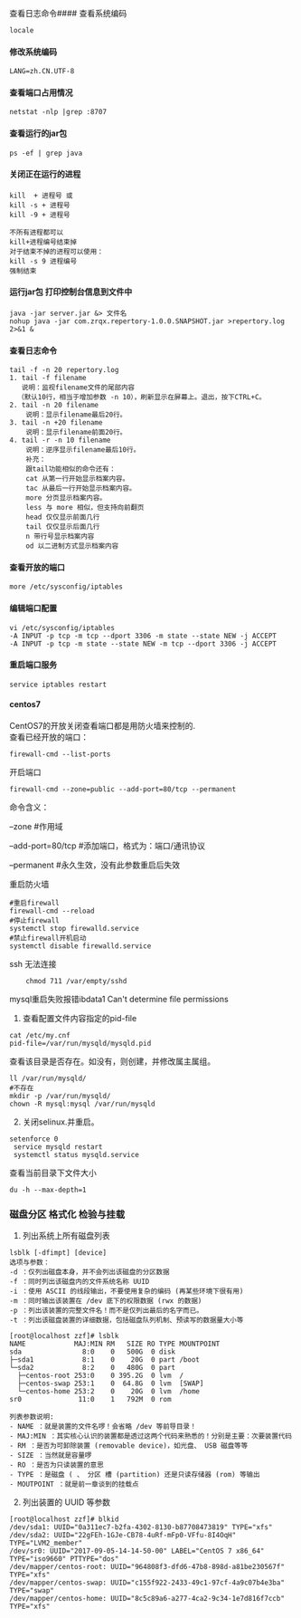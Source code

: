 查看日志命令#### 查看系统编码
```
locale
```
#### 修改系统编码
```
LANG=zh.CN.UTF-8
```
#### 查看端口占用情况

```
netstat -nlp |grep :8707
```
#### 查看运行的jar包
```
ps -ef | grep java
```
#### 关闭正在运行的进程
```
kill  + 进程号 或
kill -s + 进程号
kill -9 + 进程号

不所有进程都可以
kill+进程编号结束掉
对于结束不掉的进程可以使用：
kill -s 9 进程编号
强制结束   
```
#### 运行jar包 打印控制台信息到文件中
```
java -jar server.jar &> 文件名 
nohup java -jar com.zrqx.repertory-1.0.0.SNAPSHOT.jar >repertory.log 2>&1 &
```
#### 查看日志命令
```
tail -f -n 20 repertory.log 
1. tail -f filename
   说明：监视filename文件的尾部内容
  （默认10行，相当于增加参数 -n 10），刷新显示在屏幕上。退出，按下CTRL+C。
2. tail -n 20 filename
    说明：显示filename最后20行。
3. tail -n +20 filename
    说明：显示filename前面20行。
4. tail -r -n 10 filename
    说明：逆序显示filename最后10行。
    补充：
    跟tail功能相似的命令还有：
    cat 从第一行开始显示档案内容。
    tac 从最后一行开始显示档案内容。
    more 分页显示档案内容。
    less 与 more 相似，但支持向前翻页
    head 仅仅显示前面几行
    tail 仅仅显示后面几行
    n 带行号显示档案内容
    od 以二进制方式显示档案内容 
```
#### 查看开放的端口
```
more /etc/sysconfig/iptables
```
#### 编辑端口配置
```
vi /etc/sysconfig/iptables
-A INPUT -p tcp -m tcp --dport 3306 -m state --state NEW -j ACCEPT
-A INPUT -p tcp -m state --state NEW -m tcp --dport 3306 -j ACCEPT
```

#### 重启端口服务
```
service iptables restart
```


#### centos7
CentOS7的开放关闭查看端口都是用防火墙来控制的.<br>
查看已经开放的端口：
```
firewall-cmd --list-ports  
```
开启端口
```
firewall-cmd --zone=public --add-port=80/tcp --permanent  
```
命令含义：

–zone #作用域

–add-port=80/tcp #添加端口，格式为：端口/通讯协议

–permanent #永久生效，没有此参数重启后失效

重启防火墙

```
#重启firewall  
firewall-cmd --reload  
#停止firewall  
systemctl stop firewalld.service  
#禁止firewall开机启动  
systemctl disable firewalld.service  
```

ssh 无法连接
```
    chmod 711 /var/empty/sshd
```


mysql重启失败报错ibdata1 Can't determine file permissions

1. 查看配置文件内容指定的pid-file
```
cat /etc/my.cnf
pid-file=/var/run/mysqld/mysqld.pid
```
查看该目录是否存在。如没有，则创建，并修改属主属组。
```
ll /var/run/mysqld/
#不存在
mkdir -p /var/run/mysqld/
chown -R mysql:mysql /var/run/mysqld
```
2. 关闭selinux.并重启。
```
setenforce 0
 service mysqld restart
 systemctl status mysqld.service
```

查看当前目录下文件大小
```
du -h --max-depth=1
```

### 磁盘分区 格式化 检验与挂载

1. 列出系统上所有磁盘列表
```
lsblk [-dfimpt] [device]
选项与参数：
-d ：仅列出磁盘本身，并不会列出该磁盘的分区数据 
-f ：同时列出该磁盘内的文件系统名称 UUID
-i ：使用 ASCII 的线段输出，不要使用复杂的编码 (再某些环境下很有用) 
-m ：同时输出该装置在 /dev 底下的权限数据 (rwx 的数据) 
-p ：列出该装置的完整文件名！而不是仅列出最后的名字而已。 
-t ：列出该磁盘装置的详细数据，包括磁盘队列机制、预读写的数据量大小等

[root@localhost zzf]# lsblk
NAME            MAJ:MIN RM   SIZE RO TYPE MOUNTPOINT
sda               8:0    0   500G  0 disk 
├─sda1            8:1    0    20G  0 part /boot
└─sda2            8:2    0   480G  0 part 
  ├─centos-root 253:0    0 395.2G  0 lvm  /
  ├─centos-swap 253:1    0  64.8G  0 lvm  [SWAP]
  └─centos-home 253:2    0    20G  0 lvm  /home
sr0              11:0    1   792M  0 rom  

列表参数说明:
- NAME ：就是装置的文件名啰！会省略 /dev 等前导目录！
- MAJ:MIN ：其实核心认识的装置都是透过这两个代码来熟悉的！分别是主要：次要装置代码
- RM ：是否为可卸除装置 (removable device)，如光盘、 USB 磁盘等等
- SIZE ：当然就是容量啰
- RO ：是否为只读装置的意思
- TYPE ：是磁盘 ( 、 分区 槽 (partition) 还是只读存储器 (rom) 等输出
- MOUTPOINT ：就是前一章谈到的挂载点
```
2. 列出装置的 UUID 等参数
```
[root@localhost zzf]# blkid 
/dev/sda1: UUID="0a311ec7-b2fa-4302-8130-b87708473819" TYPE="xfs" 
/dev/sda2: UUID="22gFEh-1GJe-CB78-4uRf-mFp0-VFfu-8I4OqH" TYPE="LVM2_member" 
/dev/sr0: UUID="2017-09-05-14-14-50-00" LABEL="CentOS 7 x86_64" TYPE="iso9660" PTTYPE="dos" 
/dev/mapper/centos-root: UUID="964808f3-dfd6-47b8-898d-a81be230567f" TYPE="xfs" 
/dev/mapper/centos-swap: UUID="c155f922-2433-49c1-97cf-4a9c07b4e3ba" TYPE="swap" 
/dev/mapper/centos-home: UUID="8c5c89a6-a277-4ca2-9c34-1e7d816f7ccb" TYPE="xfs"
```